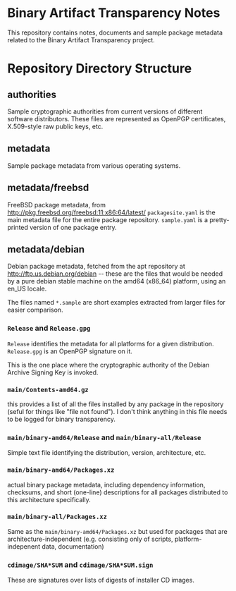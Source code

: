 # Binary Artifact Transparency Notes

This repository contains notes, documents and sample package metadata related
to the Binary Artifact Transparency project.

# Repository Directory Structure

## authorities

Sample cryptographic authorities from current versions of different
software distributors.  These files are represented as OpenPGP
certificates, X.509-style raw public keys, etc.

## metadata

Sample package metadata from various operating systems.

## metadata/freebsd

FreeBSD package metadata, from http://pkg.freebsd.org/freebsd:11:x86:64/latest/
`packagesite.yaml` is the main metadata file for the entire package repository.
`sample.yaml` is a pretty-printed version of one package entry.

## metadata/debian

Debian package metadata, fetched from the apt repository at
http://ftp.us.debian.org/debian -- these are the files that would be
needed by a pure debian stable machine on the amd64 (x86_64) platform,
using an en_US locale.

The files named `*.sample` are short examples extracted from larger
files for easier comparison.


### `Release` and `Release.gpg`
   
`Release` identifies the metadata for all platforms for a given
distribution.  `Release.gpg` is an OpenPGP signature on it.

This is the one place where the cryptographic authority of the Debian
Archive Signing Key is invoked.

### `main/Contents-amd64.gz`

this provides a list of all the files installed by any package in the
repository (seful for things like "file not found").  I don't think
anything in this file needs to be logged for binary transparency.

### `main/binary-amd64/Release` and `main/binary-all/Release`

Simple text file identifying the distribution, version, architecture,
etc.

### `main/binary-amd64/Packages.xz`

actual binary package metadata, including dependency information,
checksums, and short (one-line) descriptions for all packages
distributed to this architecture specifically.

### `main/binary-all/Packages.xz`

Same as the `main/binary-amd64/Packages.xz` but used for packages that
are architecture-independent (e.g. consisting only of scripts,
platform-indepenent data, documentation)

### `cdimage/SHA*SUM` and `cdimage/SHA*SUM.sign`

These are signatures over lists of digests of installer CD images.

